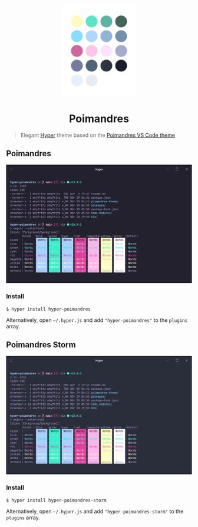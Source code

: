 <div align="center">
  <img width="200" src="dots.png" />
  <h1>Poimandres</h1>
</div>

> Elegant [Hyper](https://hyper.is/) theme based on the [Poimandres VS Code theme](https://github.com/drcmda/poimandres-theme)

## Poimandres

![](packages/hyper-poimandres/screenshot.png)

### Install

```
$ hyper install hyper-poimandres
```

Alternatively, open `~/.hyper.js` and add `"hyper-poimandres"` to the `plugins` array.

## Poimandres Storm

![](packages/hyper-poimandres-storm/screenshot.png)

### Install

```
$ hyper install hyper-poimandres-storm
```

Alternatively, open `~/.hyper.js` and add `"hyper-poimandres-storm"` to the `plugins` array.
